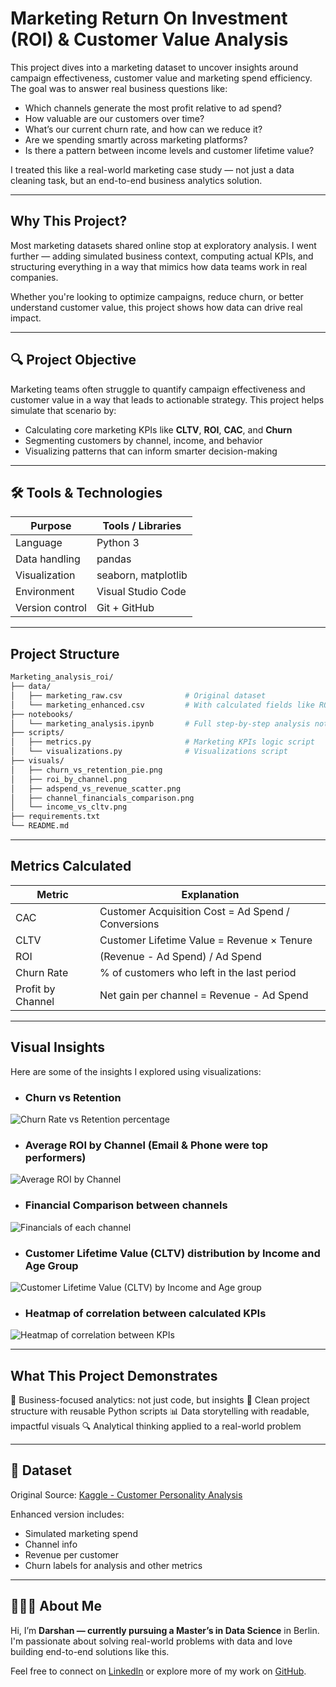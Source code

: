 # Marketing Return On Investment (ROI) & Customer Value Analysis

This project dives into a marketing dataset to uncover insights around campaign effectiveness, customer value and marketing spend efficiency. The goal was to answer real business questions like:

- Which channels generate the most profit relative to ad spend?
- How valuable are our customers over time?
- What’s our current churn rate, and how can we reduce it?
- Are we spending smartly across marketing platforms?
- Is there a pattern between income levels and customer lifetime value?

I treated this like a real-world marketing case study — not just a data cleaning task, but an end-to-end business analytics solution.

---

## Why This Project?

Most marketing datasets shared online stop at exploratory analysis. I went further — adding simulated business context, computing actual KPIs, and structuring everything in a way that mimics how data teams work in real companies.

Whether you're looking to optimize campaigns, reduce churn, or better understand customer value, this project shows how data can drive real impact.

---

## 🔍 Project Objective

Marketing teams often struggle to quantify campaign effectiveness and customer value in a way that leads to actionable strategy. This project helps simulate that scenario by:

- Calculating core marketing KPIs like **CLTV**, **ROI**, **CAC**, and **Churn**
- Segmenting customers by channel, income, and behavior
- Visualizing patterns that can inform smarter decision-making

---

## 🛠️ Tools & Technologies

| Purpose               | Tools / Libraries                |
|-----------------------|----------------------------------|
| Language              | Python 3                         |
| Data handling         | pandas                           |
| Visualization         | seaborn, matplotlib              |
| Environment           | Visual Studio Code               |
| Version control       | Git + GitHub                     |

---

## Project Structure

```bash
Marketing_analysis_roi/
├── data/
│   ├── marketing_raw.csv              # Original dataset
│   └── marketing_enhanced.csv         # With calculated fields like ROI, CLTV
├── notebooks/
│   └── marketing_analysis.ipynb       # Full step-by-step analysis notebook
├── scripts/
│   ├── metrics.py                     # Marketing KPIs logic script
│   └── visualizations.py              # Visualizations script
├── visuals/ 
│   ├── churn_vs_retention_pie.png
│   ├── roi_by_channel.png
│   ├── adspend_vs_revenue_scatter.png
│   ├── channel_financials_comparison.png
│   └── income_vs_cltv.png
├── requirements.txt
└── README.md
```
---

## Metrics Calculated

| Metric                | Explanation                       |
|-----------------------|----------------------------------|
| CAC                   | Customer Acquisition Cost = Ad Spend / Conversions                         |
| CLTV                  | Customer Lifetime Value = Revenue × Tenure               |
| ROI                   | (Revenue - Ad Spend) / Ad Spend                          |
| Churn Rate            | % of customers who left in the last period               |
| Profit by Channel     | Net gain per channel = Revenue - Ad Spend                |

---

## Visual Insights

Here are some of the insights I explored using visualizations:

- ### Churn vs Retention
![Churn Rate vs Retention percentage](visuals/churn_vs_retention_pie.png)

- ### Average ROI by Channel (Email & Phone were top performers)
![Average ROI by Channel](visuals/avg_roi_by_channel.png)

- ### Financial Comparison between channels
![Financials of each channel](visuals/channel_financials_comparison.png)

- ### Customer Lifetime Value (CLTV) distribution by Income and Age Group
![Customer Lifetime Value (CLTV) by Income and Age group](visuals/cltv_heatmap.png)

- ### Heatmap of correlation between calculated KPIs
![Heatmap of correlation between KPIs](visuals/kpi_correlation_heatmap.png)

---

## What This Project Demonstrates

🧠 Business-focused analytics: not just code, but insights
🧱 Clean project structure with reusable Python scripts
📊 Data storytelling with readable, impactful visuals
🔍 Analytical thinking applied to a real-world problem

---

## 📌 Dataset

Original Source: [Kaggle - Customer Personality Analysis](https://www.kaggle.com/datasets/imakash3011/customer-personality-analysis?resource=download)

Enhanced version includes:
- Simulated marketing spend
- Channel info
- Revenue per customer
- Churn labels for analysis and other metrics

---

## 🙋🏻‍♂️ About Me

Hi, I’m **Darshan — currently pursuing a Master’s in Data Science** in Berlin. I'm passionate about solving real-world problems with data and love building end-to-end solutions like this.

Feel free to connect on [LinkedIn](https://www.linkedin.com/in/darshanr-c) or explore more of my work on [GitHub](https://github.com/darshanr-c).
